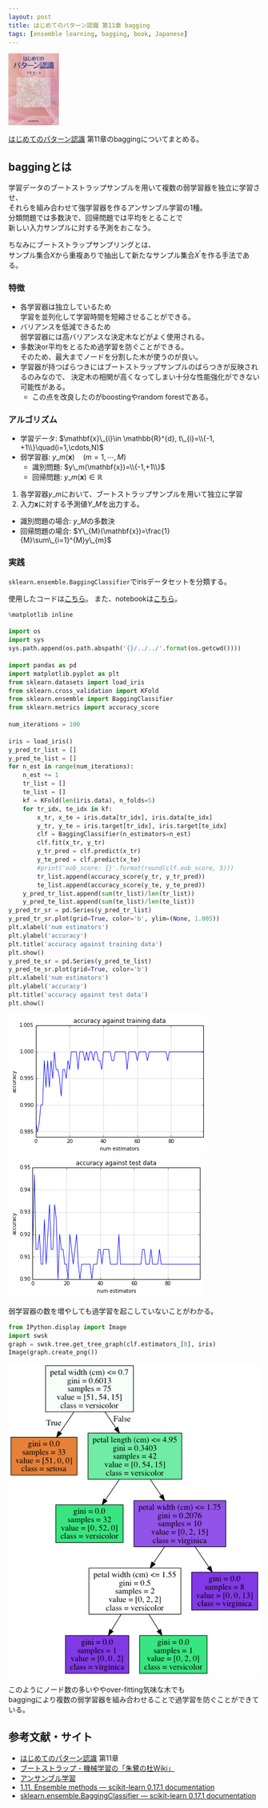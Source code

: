 ```yaml
---
layout: post
title: はじめてのパターン認識 第11章 bagging
tags: [ensemble learning, bagging, book, Japanese]
---
```


<div class='post-img'>
  <img src="/assets/images/hajipata/cover.jpg" width="20%">
</div>

[はじめてのパターン認識](https://www.morikita.co.jp/books/book/2235) 第11章のbaggingについてまとめる。

<!-- more -->


## baggingとは

学習データのブートストラップサンプルを用いて複数の弱学習器を独立に学習させ、  
それらを組み合わせて強学習器を作るアンサンブル学習の1種。  
分類問題では多数決で、回帰問題では平均をとることで  
新しい入力サンプルに対する予測をおこなう。

ちなみにブートストラップサンプリングとは、  
サンプル集合$X$から重複ありで抽出して新たなサンプル集合$X^{'}$を作る手法である。


### 特徴

* 各学習器は独立しているため  
  学習を並列化して学習時間を短縮させることができる。
* バリアンスを低減できるため  
  弱学習器には高バリアンスな決定木などがよく使用される。
* 多数決or平均をとるため過学習を防ぐことができる。  
  そのため、最大までノードを分割した木が使うのが良い。
* 学習器が持つばらつきにはブートストラップサンプルのばらつきが反映されるのみなので、
決定木の相関が高くなってしまい十分な性能強化ができない可能性がある。
  - この点を改良したのがboostingやrandom forestである。

### アルゴリズム

* 学習データ: $\mathbf{x}\_{i}\in \mathbb{R}^{d}, t\_{i}=\\{-1, +1\\}\quad(i=1,\cdots,N)$
* 弱学習器: $y\_m(\mathbf{x})\quad(m=1,\cdots,M)$
  - 識別問題: $y\_m(\mathbf{x})=\\{-1,+1\\}$
  - 回帰問題: $y\_m(\mathbf{x})\in\mathbb{R}$

1. 各学習器$y\_{m}$において、ブートストラップサンプルを用いて独立に学習
2. 入力$\mathbf{x}$に対する予測値$Y\_{M}$を出力する。
  - 識別問題の場合: $y\_{M}$の多数決
  - 回帰問題の場合: $Y\_{M}(\mathbf{x})=\frac{1}{M}\sum\_{i=1}^{M}y\_{m}$

### 実践

`sklearn.ensemble.BaggingClassifier`でirisデータセットを分類する。

使用したコードは[こちら](https://github.com/ysk24ok/swsk)。
また、notebookは[こちら](https://github.com/ysk24ok/swsk/blob/master/notebooks/bagging.ipynb)。

```python
%matplotlib inline

import os
import sys
sys.path.append(os.path.abspath('{}/../../'.format(os.getcwd())))

import pandas as pd
import matplotlib.pyplot as plt
from sklearn.datasets import load_iris
from sklearn.cross_validation import KFold
from sklearn.ensemble import BaggingClassifier
from sklearn.metrics import accuracy_score

num_iterations = 100

iris = load_iris()
y_pred_tr_list = []
y_pred_te_list = []
for n_est in range(num_iterations):
    n_est += 1
    tr_list = []
    te_list = []
    kf = KFold(len(iris.data), n_folds=5)
    for tr_idx, te_idx in kf:
        x_tr, x_te = iris.data[tr_idx], iris.data[te_idx]
        y_tr, y_te = iris.target[tr_idx], iris.target[te_idx]
        clf = BaggingClassifier(n_estimators=n_est)
        clf.fit(x_tr, y_tr)
        y_tr_pred = clf.predict(x_tr)
        y_te_pred = clf.predict(x_te)
        #print('oob_score: {}'.format(round(clf.oob_score, 5)))
        tr_list.append(accuracy_score(y_tr, y_tr_pred))
        te_list.append(accuracy_score(y_te, y_te_pred))
    y_pred_tr_list.append(sum(tr_list)/len(tr_list))
    y_pred_te_list.append(sum(te_list)/len(te_list))
y_pred_tr_sr = pd.Series(y_pred_tr_list)
y_pred_tr_sr.plot(grid=True, color='b', ylim=(None, 1.005))
plt.xlabel('num estimators')
plt.ylabel('accuracy')
plt.title('accuracy against training data')
plt.show()
y_pred_te_sr = pd.Series(y_pred_te_list)
y_pred_te_sr.plot(grid=True, color='b')
plt.xlabel('num estimators')
plt.ylabel('accuracy')
plt.title('accuracy against test data')
plt.show()
```

![png](/assets/images/hajipata/11/bagging_0_0.png)
![png](/assets/images/hajipata/11/bagging_0_1.png)


弱学習器の数を増やしても過学習を起こしていないことがわかる。


```python
from IPython.display import Image
import swsk
graph = swsk.tree.get_tree_graph(clf.estimators_[0], iris)
Image(graph.create_png())
```

![png](/assets/images/hajipata/11/bagging_1_0.png)

このようにノード数の多いややover-fitting気味な木でも  
baggingにより複数の弱学習器を組み合わせることで過学習を防ぐことができている。


## 参考文献・サイト

* [はじめてのパターン認識](https://www.morikita.co.jp/books/book/2235) 第11章
* [ブートストラップ - 機械学習の「朱鷺の杜Wiki」](http://ibisforest.org/index.php?%E3%83%96%E3%83%BC%E3%83%88%E3%82%B9%E3%83%88%E3%83%A9%E3%83%83%E3%83%97)
* [アンサンブル学習](http://www.slideshare.net/holidayworking/ss-11948523)
* [1.11. Ensemble methods — scikit-learn 0.17.1 documentation](http://scikit-learn.org/stable/modules/ensemble.html)
* [sklearn.ensemble.BaggingClassifier — scikit-learn 0.17.1 documentation](http://scikit-learn.org/stable/modules/generated/sklearn.ensemble.BaggingClassifier.html#sklearn.ensemble.BaggingClassifier)
